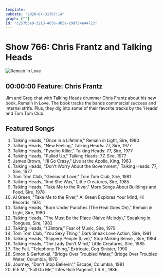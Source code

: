 ```yaml
---
template: 
pubdate: "2020-07-31T07:14"
graph: [""]
id: "c257b5e9-3218-4656-9b5a-c9d734e44722"
---
```






# Show 766: Chris Frantz and Talking Heads

![Remain in Love](https://api.wbez.org/v2/images/2ab8dc5a-c4a0-4b61-9d9f-d7fa2ac01e86.jpg?width=960&height=1367&mode=ASPECT_WIDTH)



## 00:00:00 Feature: Chris Frantz

Jim and Greg chat with Talking Heads drummer Chris Frantz about his new book, Remain In Love. The book tracks the bands commercial success and internal strife. Plus, they dig into some of their favorite tracks by the 'Heads' and Tom Tom Club.



## Featured Songs

1. Talking Heads, "Once In a Lifetime," Remain in Light, Sire, 1980
2. Talking Heads, "New Feeling," Talking Heads: 77, Sire, 1977
3. Talking Heads, "Pyscho Killer," Talking Heads: 77, Sire, 1977
4. Talking Heads, "Pulled Up," Talking Heads: 77, Sire, 1977
5. James Brown, "I'll Go Crazy," Live at the Apollo, King, 1963
6. Talking Heads, "Don't Worry About the Government," Talking Heads: 77, Sire, 1977
7. Tom Tom Club, "Genius of Love," Tom Tom Club, Sire, 1981
8. Talking Heads, "And She Was," Little Creatures, Sire, 1985
9. Talking Heads, "Take Me to the River," More Songs About Buildings and Food, Sire, 1978
10. Al Green, "Take Me to the River," Al Green Explores Your Mind, Hi Records, 1974
11. Talking Heads, "Born Under Punches (The Heat Goes On)," Remain in Light, Sire, 1980
12. Talking Heads, "The Must Be the Place (Naive Melody)," Speaking in Tongues, Sire, 1983
13. Talking Heads, "I Zimbra," Fear of Music, Sire, 1979
14. Tom Tom Club, "You Sexy Thing," Dark Sneak Love Action, Sire, 1991
15. Talking Heads, "Slippery People (Live)," Stop Making Sense , Sire, 1984
16. Talking Heads, "The Lady Don't Mind," Little Creatures, Sire, 1985
17. The Fall, "Telephone Thing," Extricate, Cog Sinister, 1990
18. Simon & Garfunkel, "Bridge Over Troubled Water," Bridge Over Troubled Water, Columbia, 1970
19. Journey, "Don't Stop Believin'," Escape, Columbia, 1981
20. R.E.M., "Fall On Me," Lifes Rich Pageant, I.R.S., 1986